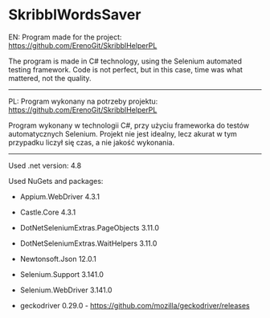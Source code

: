 # SkribblWordsSaver
EN:
Program made for the project:
https://github.com/ErenoGit/SkribblHelperPL

The program is made in C# technology, using the Selenium automated testing framework.
Code is not perfect, but in this case, time was what mattered, not the quality.

-----------------------------------------------------------------------------------

PL:
Program wykonany na potrzeby projektu:
https://github.com/ErenoGit/SkribblHelperPL

Program wykonany w technologii C#, przy użyciu frameworka do testów automatycznych Selenium.
Projekt nie jest idealny, lecz akurat w tym przypadku liczył się czas, a nie jakość wykonania.

-----------------------------------------------------------------------------------

Used .net version:
4.8

Used NuGets and packages:
- Appium.WebDriver 4.3.1
- Castle.Core 4.3.1
- DotNetSeleniumExtras.PageObjects 3.11.0
- DotNetSeleniumExtras.WaitHelpers 3.11.0
- Newtonsoft.Json 12.0.1
- Selenium.Support 3.141.0
- Selenium.WebDriver 3.141.0

- geckodriver 0.29.0 - https://github.com/mozilla/geckodriver/releases